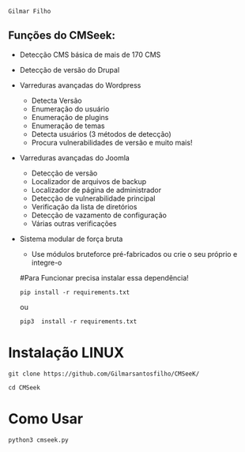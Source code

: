 ```Gilmar Filho```

## Funções do CMSeek:

- Detecção CMS básica de mais de 170 CMS
- Detecção de versão do Drupal
- Varreduras avançadas do Wordpress
  - Detecta Versão
  - Enumeração do usuário
  - Enumeração de plugins
  - Enumeração de temas
  - Detecta usuários (3 métodos de detecção)
  - Procura vulnerabilidades de versão e muito mais!
- Varreduras avançadas do Joomla
  - Detecção de versão
  - Localizador de arquivos de backup
  - Localizador de página de administrador
  - Detecção de vulnerabilidade principal
  - Verificação da lista de diretórios
  - Detecção de vazamento de configuração
  - Várias outras verificações
- Sistema modular de força bruta
  - Use módulos bruteforce pré-fabricados ou crie o seu próprio e integre-o
  
  #Para Funcionar precisa instalar essa dependência!
  
  ```
  pip install -r requirements.txt
  ```
  ou 
  
  ```
  pip3  install -r requirements.txt
  ```

# Instalação LINUX 

```
git clone https://github.com/Gilmarsantosfilho/CMSeeK/

cd CMSeek
```

# Como Usar

```
python3 cmseek.py
```

